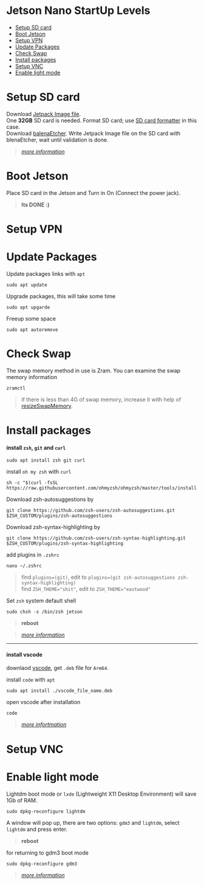 # Jetson Nano StartUp Levels

* [Setup SD card](https://github.com/SBU-TEAM/Jetson-Starter/blob/master/README.md#setup-sd-card)
* [Boot Jetson](https://github.com/SBU-TEAM/Jetson-Starter/blob/master/README.md#boot-jetson)
* [Setup VPN](https://github.com/SBU-TEAM/Jetson-Starter/blob/master/README.md#setup-vpn)
* [Update Packages](https://github.com/SBU-TEAM/Jetson-Starter/blob/master/README.md#update-packages)
* [Check Swap](https://github.com/SBU-TEAM/Jetson-Starter/blob/master/README.md#check-swap)
* [Install packages](https://github.com/SBU-TEAM/Jetson-Starter/blob/master/README.md#install-packages)
* [Setup VNC](https://github.com/SBU-TEAM/Jetson-Starter/blob/master/README.md#setup-vnc)
* [Enable light mode](https://github.com/SBU-TEAM/Jetson-Starter/blob/master/README.md#Enable-light-mode)

# Setup SD card

Download [Jetpack Image file](https://ln5.sync.com/dl/741c98fe0/x8kxkhgs-cgmzk7rf-n4m7pyw8-h64tzbv5/view/default/11304846510004).
<br>One **32GB** SD card is needed. Format SD card; use [SD card formatter](https://www.sdcard.org/downloads/formatter/) in this case.
<br>Download [balenaEtcher](https://www.balena.io/etcher). Write Jetpack Image file on the SD card with blenaEtcher, wait until validation is done.

>[*more information*](https://github.com/Qengineering/Jetson-Nano-Ubuntu-20-image)

# Boot Jetson

Place SD card in the Jetson and Turn in On (Connect the power jack).

>**Its DONE :)**

# Setup VPN

# Update Packages

Update packages links with `apt`

    sudo apt update
  
Upgrade packages, this will take some time

    sudo apt upgarde

Freeup some space

    sudo apt autoremove
    
# Check Swap

The swap memory method in use is Zram. You can examine the swap memory information

    zramctl

>if there is less than 4G of swap memory, increase it with help of [resizeSwapMemory](https://github.com/JetsonHacksNano/resizeSwapMemory).

# Install packages

#### install `zsh`, `git` and `curl`

    sudo apt install zsh git curl
   
install `oh my zsh` with `curl`

    sh -c "$(curl -fsSL https://raw.githubusercontent.com/ohmyzsh/ohmyzsh/master/tools/install.sh)"
     
Download zsh-autosuggestions by

    git clone https://github.com/zsh-users/zsh-autosuggestions.git $ZSH_CUSTOM/plugins/zsh-autosuggestions
    
Download zsh-syntax-highlighting by

    git clone https://github.com/zsh-users/zsh-syntax-highlighting.git $ZSH_CUSTOM/plugins/zsh-syntax-highlighting

add plugins in `.zshrc`

    nano ~/.zshrc
    
>find `plugins=(git)`, edit to `plugins=(git zsh-autosuggestions zsh-syntax-highlighting)`
<br>find `ZSH_THEME="shit"`, edit to `ZSH_THEME="eastwood"`

Set `zsh` system default shell

    sudo chsh -s /bin/zsh jetson

>**reboot**

>[*more information*](https://gist.github.com/dogrocker/1efb8fd9427779c827058f873b94df95)
---
#### install vscode 

downlaod [vscode](https://code.visualstudio.com/download), get `.deb` file for `Arm64`.

install `code` with `apt`

    sudo apt install ./vscode_file_name.deb
    
open vscode after installation
    
    code
    
>[*more infortmation*](https://code.visualstudio.com/docs)

# Setup VNC

# Enable light mode

Lightdm boot mode or `lxde` (Lightweight X11 Desktop Environment) will save 1Gb of RAM.

    sudo dpkg-reconfigure lightdm
        
A window will pop up, there are two options: `gdm3` and `lightdm`, select `lightdm` and press enter.

>**reboot**

for returning to gdm3 boot mode

    sudo dpkg-reconfigure gdm3
        
>[*more information*](https://jetsonhacks.com/2020/11/07/save-1gb-of-memory-use-lxde-on-your-jetson/)

